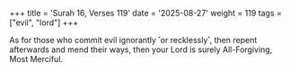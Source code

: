 +++
title = 'Surah 16, Verses 119'
date = '2025-08-27'
weight = 119
tags = ["evil", "lord"]
+++

As for those who commit evil ignorantly ˹or recklessly˺, then repent afterwards and mend their ways, then your Lord is surely All-Forgiving, Most Merciful.